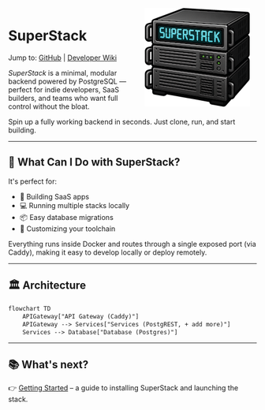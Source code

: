 <style>
  .logo-responsive {
    display: block;
    float: right;
    padding: 0 1em 0 2em;

    @media (max-width: 768px) {
      float: none;
      display: block;
      text-align: center;
      margin: 0 auto 1em auto;
      padding: 0;
    }
  }
</style>

<img src="assets/logo.png" alt="SuperStack Logo" class="logo-responsive" />

# SuperStack

Jump to:
[GitHub](https://github.com/explodinglabs/superstack) | [Developer Wiki](https://github.com/explodinglabs/superstack/wiki)

_SuperStack_ is a minimal, modular backend powered by PostgreSQL — perfect for
indie developers, SaaS builders, and teams who want full control without the
bloat.

Spin up a fully working backend in seconds. Just clone, run, and start
building.

---

## 🚀 What Can I Do with SuperStack?

It's perfect for:

- 🧱 Building SaaS apps
- 💻 Running multiple stacks locally
- 📦 Easy database migrations
- 🔧 Customizing your toolchain

Everything runs inside Docker and routes through a single exposed port (via
Caddy), making it easy to develop locally or deploy remotely.

---

## 🏛️ Architecture

```mermaid
flowchart TD
    APIGateway["API Gateway (Caddy)"]
    APIGateway --> Services["Services (PostgREST, + add more)"]
    Services --> Database["Database (Postgres)"]
```

---

## 📚 What's next?

👉 [Getting Started](gettingstarted.md) – a guide to installing SuperStack and
launching the stack.
